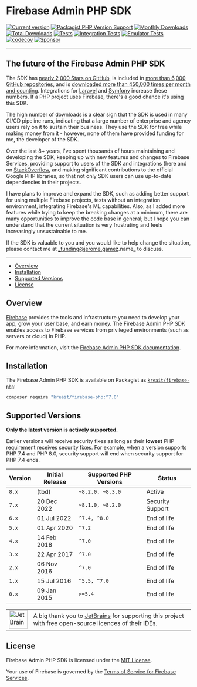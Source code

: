 # Firebase Admin PHP SDK

[![Current version](https://img.shields.io/packagist/v/kreait/firebase-php.svg?logo=composer)](https://packagist.org/packages/kreait/firebase-php)
[![Packagist PHP Version Support](https://img.shields.io/packagist/php-v/kreait/firebase-php)](https://packagist.org/packages/kreait/firebase-php)
[![Monthly Downloads](https://img.shields.io/packagist/dm/kreait/firebase-php.svg)](https://packagist.org/packages/kreait/firebase-php/stats)
[![Total Downloads](https://img.shields.io/packagist/dt/kreait/firebase-php.svg)](https://packagist.org/packages/kreait/firebase-php/stats)
[![Tests](https://github.com/kreait/firebase-php/actions/workflows/tests.yml/badge.svg)](https://github.com/kreait/firebase-php/actions/workflows/tests.yml)
[![Integration Tests](https://github.com/kreait/firebase-php/actions/workflows/integration-tests.yml/badge.svg)](https://github.com/kreait/firebase-php/actions/workflows/integration-tests.yml)
[![Emulator Tests](https://github.com/kreait/firebase-php/actions/workflows/emulator-tests.yml/badge.svg)](https://github.com/kreait/firebase-php/actions/workflows/emulator-tests.yml)
[![codecov](https://codecov.io/gh/kreait/firebase-php/branch/main/graph/badge.svg)](https://codecov.io/gh/kreait/firebase-php)
[![Sponsor](https://img.shields.io/static/v1?logo=GitHub&label=Sponsor&message=%E2%9D%A4&color=ff69b4)](https://github.com/sponsors/jeromegamez)

---

## The future of the Firebase Admin PHP SDK

The SDK has [nearly 2,000 Stars on GitHub](https://github.com/kreait/firebase-php/stargazers),
is included in [more than 6,000 GitHub repositories](https://github.com/kreait/firebase-php/network/dependents),
and is [downloaded more than 450,000 times per month and counting](https://packagist.org/packages/kreait/firebase-php/stats).
Integrations for [Laravel](https://github.com/kreait/laravel-firebase) and
[Symfony](https://github.com/kreait/firebase-bundle) increase these numbers. If a PHP project uses Firebase, there's
a good chance it's using this SDK.

The high number of downloads is a clear sign that the SDK is used in many CI/CD pipeline runs, indicating that a
large number of enterprise and agency users rely on it to sustain their business. They use the SDK for free while 
making money from it - however, none of them have provided funding for me, the developer of the SDK.

Over the last 8+ years, I've spent thousands of hours maintaining and developing the SDK, keeping up with
new features and changes to Firebase Services, providing support to users of the SDK and integrations (here and
on [StackOverflow](https://stackoverflow.com/users/284325/jeromegamez), and making significant contributions to
the official Google PHP libraries, so that not only SDK users can use up-to-date dependencies in their projects.

I have plans to improve and expand the SDK, such as adding better support for using multiple Firebase 
projects, tests without an integration environment, integrating Firebase's ML capabilities. Also, as I added more
features while trying to keep the breaking changes at a minimum, there are many opportunities to improve the code
base in general; but I hope you can understand that the current situation is very frustrating and feels increasingly
unsustainable to me.

If the SDK is valuable to you and you would like to help change the situation, please contact me at 
_funding@jerome.gamez.name_ to discuss.

---

- [Overview](#overview)
- [Installation](#installation)
- [Supported Versions](#supported-versions)
- [License](#license)

## Overview

[Firebase](https://firebase.google.com/) provides the tools and infrastructure you need to develop your app, grow your user base, and earn money. The Firebase Admin PHP SDK enables access to Firebase services from privileged environments (such as servers or cloud) in PHP.

For more information, visit the [Firebase Admin PHP SDK documentation](https://firebase-php.readthedocs.io/).


## Installation

The Firebase Admin PHP SDK is available on Packagist as [`kreait/firebase-php`](https://packagist.org/packages/kreait/firebase-php):

```bash
composer require "kreait/firebase-php:^7.0" 
```

## Supported Versions

**Only the latest version is actively supported.**

Earlier versions will receive security fixes as long as their **lowest** PHP requirement receives security fixes. For
example, when a version supports PHP 7.4 and PHP 8.0, security support will end when security support for PHP 7.4 ends.

| Version | Initial Release | Supported PHP Versions | Status           |
|---------|-----------------|------------------------|------------------|
| `8.x`   | (tbd)           | `~8.2.0, ~8.3.0`       | Active           |
| `7.x`   | 20 Dec 2022     | `~8.1.0, ~8.2.0`       | Security Support |
| `6.x`   | 01 Jul 2022     | `^7.4, ^8.0`           | End of life      |
| `5.x`   | 01 Apr 2020     | `^7.2`                 | End of life      |
| `4.x`   | 14 Feb 2018     | `^7.0`                 | End of life      |
| `3.x`   | 22 Apr 2017     | `^7.0`                 | End of life      |
| `2.x`   | 06 Nov 2016     | `^7.0`                 | End of life      |
| `1.x`   | 15 Jul 2016     | `^5.5, ^7.0`           | End of life      |
| `0.x`   | 09 Jan 2015     | `>=5.4`                | End of life      |

<table>
    <body>
        <tr>
            <td><img src="https://resources.jetbrains.com/storage/products/company/brand/logos/jb_beam.png" width="50" alt="JetBrains Logo"></td>
            <td>A big thank you to <a href="https://www.jetbrains.com">JetBrains</a> for supporting this project with free open-source licences of their IDEs.</td>
        </tr>
    </body>
</table>

## License

Firebase Admin PHP SDK is licensed under the [MIT License](LICENSE).

Your use of Firebase is governed by the [Terms of Service for Firebase Services](https://firebase.google.com/terms/).
